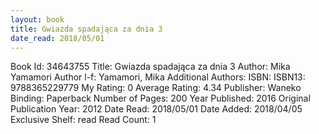 ```yaml
---
layout: book
title: Gwiazda spadająca za dnia 3
date_read: 2018/05/01
---
```


Book Id: 34643755
Title: Gwiazda spadająca za dnia 3
Author: Mika Yamamori
Author l-f: Yamamori, Mika
Additional Authors: 
ISBN: 
ISBN13: 9788365229779
My Rating: 0
Average Rating: 4.34
Publisher: Waneko
Binding: Paperback
Number of Pages: 200
Year Published: 2016
Original Publication Year: 2012
Date Read: 2018/05/01
Date Added: 2018/04/05
Exclusive Shelf: read
Read Count: 1

